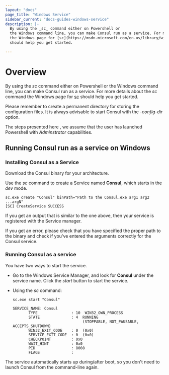 ```yaml
---
layout: "docs"
page_title: "Windows Service"
sidebar_current: "docs-guides-windows-service"
description: |-
  By using the _sc_ command either on Powershell or 
  the Windows command line, you can make Consul run as a service. For more details about the _sc_ command
  the Windows page for [sc](https://msdn.microsoft.com/en-us/library/windows/desktop/ms682107(v=vs.85).aspx)
  should help you get started.

---
```


# Overview
By using the _sc_ command either on Powershell or 
the Windows command line, you can make Consul run as a service. For more details about the _sc_ command
the Windows page for [sc](https://msdn.microsoft.com/en-us/library/windows/desktop/ms682107(v=vs.85).aspx)
should help you get started.

Please remember to create a permanent directory for storing the configuration files. It is always
advisable to start Consul with the _-config-dir_ option.

The steps presented here , we assume that the user has launched Powershell with _Adminstrator_ capabilities.

## Running Consul run as a service on Windows

### Installing Consul as a Service

Download the Consul binary for your architecture.

  Use the _sc_ command to create a Service named **Consul**, which starts in the _dev_ mode.

   ```text
   sc.exe create "Consul" binPath="Path to the Consul.exe arg1 arg2 ...argN"
   [SC] CreateService SUCCESS 
   ```
   
   
   If you get an output that is similar to the one above, then your service is
   registered with the Service manager. 
   
   
   If you get an error, please check that
   you have specified the proper path to the binary and check if you've entered the arguments correctly for the Consul
   service.


### Running Consul as a service

You have two ways to start the service.

* Go to the Windows Service Manager, and look for **Consul** under the 
  service name. Click the _start_ button to start the service.
* Using the _sc_ command:
   
     ```text
     sc.exe start "Consul"  
     
     SERVICE_NAME: Consul
            TYPE               : 10  WIN32_OWN_PROCESS
            STATE              : 4  RUNNING
                                    (STOPPABLE, NOT_PAUSABLE, ACCEPTS_SHUTDOWN)
            WIN32_EXIT_CODE    : 0  (0x0)
            SERVICE_EXIT_CODE  : 0  (0x0)
            CHECKPOINT         : 0x0
            WAIT_HINT          : 0x0
            PID                : 8008
            FLAGS              : 
     ```

The service automatically starts up during/after boot, so you don't need to
launch Consul from the command-line again. 